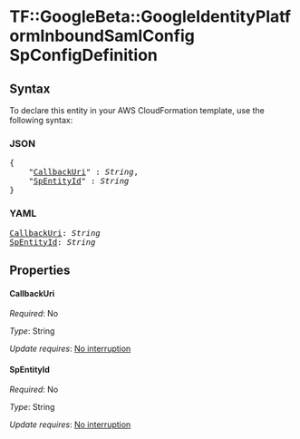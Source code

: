 # TF::GoogleBeta::GoogleIdentityPlatformInboundSamlConfig SpConfigDefinition

## Syntax

To declare this entity in your AWS CloudFormation template, use the following syntax:

### JSON

<pre>
{
    "<a href="#callbackuri" title="CallbackUri">CallbackUri</a>" : <i>String</i>,
    "<a href="#spentityid" title="SpEntityId">SpEntityId</a>" : <i>String</i>
}
</pre>

### YAML

<pre>
<a href="#callbackuri" title="CallbackUri">CallbackUri</a>: <i>String</i>
<a href="#spentityid" title="SpEntityId">SpEntityId</a>: <i>String</i>
</pre>

## Properties

#### CallbackUri

_Required_: No

_Type_: String

_Update requires_: [No interruption](https://docs.aws.amazon.com/AWSCloudFormation/latest/UserGuide/using-cfn-updating-stacks-update-behaviors.html#update-no-interrupt)

#### SpEntityId

_Required_: No

_Type_: String

_Update requires_: [No interruption](https://docs.aws.amazon.com/AWSCloudFormation/latest/UserGuide/using-cfn-updating-stacks-update-behaviors.html#update-no-interrupt)

